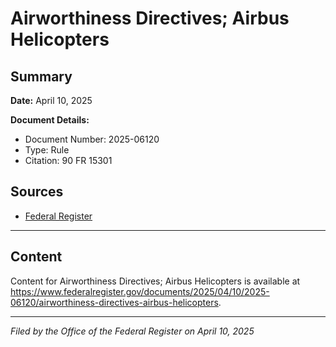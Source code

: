 # Airworthiness Directives; Airbus Helicopters

## Summary

**Date:** April 10, 2025

**Document Details:**
- Document Number: 2025-06120
- Type: Rule
- Citation: 90 FR 15301

## Sources
- [Federal Register](https://www.federalregister.gov/documents/2025/04/10/2025-06120/airworthiness-directives-airbus-helicopters)

---

## Content

Content for Airworthiness Directives; Airbus Helicopters is available at https://www.federalregister.gov/documents/2025/04/10/2025-06120/airworthiness-directives-airbus-helicopters.

---

*Filed by the Office of the Federal Register on April 10, 2025*
